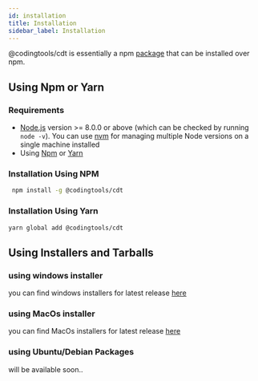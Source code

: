 ```yaml
---
id: installation
title: Installation
sidebar_label: Installation
---
```


@codingtools/cdt is essentially a npm [package](https://www.npmjs.com/package/@codingtools/cdt) that can be installed over npm.


## Using Npm or Yarn

### Requirements
- [Node.js](https://nodejs.org/en/download/) version >= 8.0.0 or above (which can be checked by running `node -v`). You can use [nvm](https://github.com/nvm-sh/nvm) for managing multiple Node versions on a single machine installed
- Using [Npm](https://www.npmjs.com/get-npm) or [Yarn](https://yarnpkg.com/en/) 

### Installation Using NPM

```bash
 npm install -g @codingtools/cdt
```

### Installation Using Yarn

```bash
yarn global add @codingtools/cdt
```

## Using Installers and Tarballs

### using windows installer

you can find windows installers for latest release [here](https://github.com/codingtools/cdt/releases)


### using MacOs installer

you can find MacOs installers for latest release [here](https://github.com/codingtools/cdt/releases)


### using Ubuntu/Debian Packages

will be available soon..
